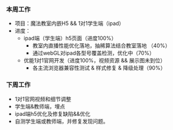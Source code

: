 ### 本周工作
* 项目：魔法教室内嵌H5 && 1对1学生端（ipad）
* 进度： 
    * ipad端（学生端）h5页面（进度100%）
      * 教室内直播性能优化落地，抽稀算法结合教室落地 （40%）
      * 通过webGL对ipad各型号覆盖检测，优化中（70%）
    * 优能1对1官网开发（进度100%，视频资源 && 展示图未到位）
      * 各主流浏览器兼容性测试 & 样式修复 & 降级处理（90%）
### 下周工作
* 1对1官网视频和细节调整
* 学生端&教师端，埋点
* ipad端h5优化及修复缺陷&&优化
* 自测学生端或教师端，并修复发现问题。




